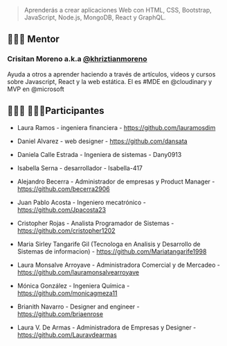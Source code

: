 > Aprenderás a crear aplicaciones Web con HTML, CSS, Bootstrap, JavaScript, Node.js, MongoDB, React y GraphQL.

## 👨🏼‍🏫 Mentor

### Crisitan Moreno a.k.a [@khriztianmoreno](https://twitter.com/khriztianmoreno)

Ayuda a otros a aprender haciendo a través de artículos, videos y cursos sobre Javascript, React y la web estática. El es #MDE en @cloudinary y MVP en @microsoft

## 👩🏻‍💻 👨🏼‍💻Participantes


- Laura Ramos - ingeniera financiera - https://github.com/lauramosdim
- Daniel Alvarez - web designer - https://github.com/dansata
- Daniela Calle Estrada - Ingeniera de sistemas - Dany0913
- Isabella Serna - desarrollador - Isabella-417
- Alejandro Becerra - Administrador de empresas y Product Manager - https://github.com/becerra2906
- Juan Pablo Acosta - Ingeniero mecatrónico -https://github.com/Jpacosta23
- Cristopher Rojas - Analista Programador de Sistemas - https://github.com/cristopher1202

- Maria Sirley Tangarife Gil (Tecnologa en Analisis y Desarrollo de Sistemas de informacion) - https://github.com/Mariatangarife1998
- Laura Monsalve Arroyave - Administradora Comercial y de Mercadeo - https://github.com/lauramonsalvearroyave
- Mónica González - Ingeniera Química - https://github.com/monicagmeza11
- Brianith Navarro - Designer and engineer - https://github.com/briaenrose
- Laura V. De Armas - Administradora de Empresas y Designer - https://github.com/Lauravdearmas

